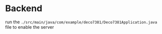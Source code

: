 # Backend

run the `./src/main/java/com/example/deco7381/Deco7381Application.java` file to enable the server